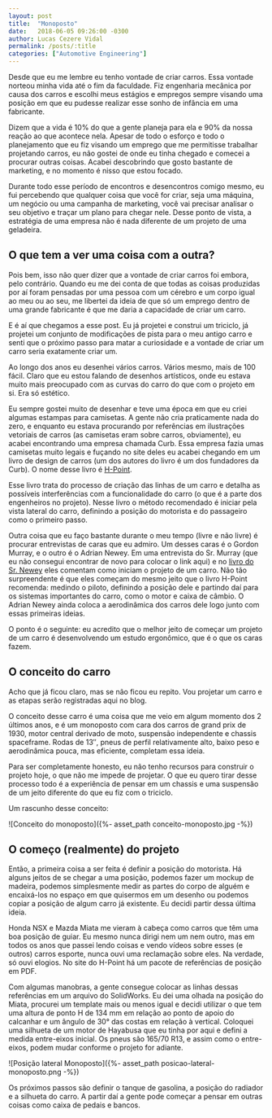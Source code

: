```yaml
---
layout: post
title:  "Monoposto"
date:   2018-06-05 09:26:00 -0300
author: Lucas Cezere Vidal
permalink: /posts/:title
categories: ["Automotive Engineering"]
---
```

Desde que eu me lembre eu tenho vontade de criar carros. Essa vontade norteou minha vida até o fim da faculdade. Fiz engenharia mecânica por causa dos carros e escolhi meus estágios e empregos sempre visando uma posição em que eu pudesse realizar esse sonho de infância em uma fabricante.

Dizem que a vida é 10% do que a gente planeja para ela e 90% da nossa reação ao que acontece nela. Apesar de todo o esforço e todo o planejamento que eu fiz visando um emprego que me permitisse trabalhar projetando carros, eu não gostei de onde eu tinha chegado e comecei a procurar outras coisas. Acabei descobrindo que gosto bastante de marketing, e no momento é nisso que estou focado.

Durante todo esse período de encontros e desencontros comigo mesmo, eu fui percebendo que qualquer coisa que você for criar, seja uma máquina, um negócio ou uma campanha de marketing, você vai precisar analisar o seu objetivo e traçar um plano para chegar nele. Desse ponto de vista, a estratégia de uma empresa não é nada diferente de um projeto de uma geladeira.

## O que tem a ver uma coisa com a outra?

Pois bem, isso não quer dizer que a vontade de criar carros foi embora, pelo contrário. Quando eu me dei conta de que todas as coisas produzidas por aí foram pensadas por uma pessoa com um cérebro e um corpo igual ao meu ou ao seu, me libertei da ideia de que só um emprego dentro de uma grande fabricante é que me daria a capacidade de criar um carro.

E é aí que chegamos a esse post. Eu já projetei e construi um triciclo, já projetei um conjunto de modificações de pista para o meu antigo carro e senti que o próximo passo para matar a curiosidade e a vontade de criar um carro seria exatamente criar um.

Ao longo dos anos eu desenhei vários carros. Vários mesmo, mais de 100 fácil. Claro que eu estou falando de desenhos artísticos, onde eu estava muito mais preocupado com as curvas do carro do que com o projeto em si. Era só estético.

Eu sempre gostei muito de desenhar e teve uma época em que eu criei algumas estampas para camisetas. A gente não cria praticamente nada do zero, e enquanto eu estava procurando por referências em ilustrações vetoriais de carros (as camisetas eram sobre carros, obviamente), eu acabei encontrando uma empresa chamada Curb. Essa empresa fazia umas camisetas muito legais e fuçando no site deles eu acabei chegando em um livro de design de carros (um dos autores do livro é um dos fundadores da Curb). O nome desse livro é [H-Point](https://thecurbshop.com/products/h-point-the-fundamentals-of-car-design-packaging-2nd-edition).

Esse livro trata do processo de criação das linhas de um carro e detalha as possíveis interferências com a funcionalidade do carro (o que é a parte dos engenheiros no projeto). Nesse livro o método recomendado é iniciar pela vista lateral do carro, definindo a posição do motorista e do passageiro como o primeiro passo.

Outra coisa que eu faço bastante durante o meu tempo (livre e não livre) é procurar entrevistas de caras que eu admiro. Um desses caras é o Gordon Murray, e o outro é o Adrian Newey. Em uma entrevista do Sr. Murray (que eu não consegui encontrar de novo para colocar o link aqui) e no [livro do Sr. Newey](https://www.amazon.com/How-Build-Car-Autobiography-Greatest-ebook/dp/B073TS2ZWN) eles comentam como iniciam o projeto de um carro. Não tão surpreendente é que eles começam do mesmo jeito que o livro H-Point recomenda: medindo o piloto, definindo a posição dele e partindo daí para os sistemas importantes do carro, como o motor e caixa de câmbio. O Adrian Newey ainda coloca a aerodinâmica dos carros dele logo junto com essas primeiras ideias.

O ponto é o seguinte: eu acredito que o melhor jeito de começar um projeto de um carro é desenvolvendo um estudo ergonômico, que é o que os caras fazem.

## O conceito do carro

Acho que já ficou claro, mas se não ficou eu repito. Vou projetar um carro e as etapas serão registradas aqui no blog.

O conceito desse carro é uma coisa que me veio em algum momento dos 2 últimos anos, e é um monoposto com cara dos carros de grand prix de 1930, motor central derivado de moto, suspensão independente e chassis spaceframe. Rodas de 13″, pneus de perfil relativamente alto, baixo peso e aerodinâmica pouca, mas eficiente, completam essa ideia.

Para ser completamente honesto, eu não tenho recursos para construir o projeto hoje, o que não me impede de projetar. O que eu quero tirar desse processo todo é a experiência de pensar em um chassis e uma suspensão de um jeito diferente do que eu fiz com o triciclo.

Um rascunho desse conceito:

![Conceito do monoposto]({%- asset_path conceito-monoposto.jpg -%})

## O começo (realmente) do projeto

Então, a primeira coisa a ser feita é definir a posição do motorista. Há alguns jeitos de se chegar a uma posição, podemos fazer um mockup de madeira, podemos simplesmente medir as partes do corpo de alguém e encaixá-los no espaço em que quisermos em um desenho ou podemos copiar a posição de algum carro já existente. Eu decidi partir dessa última ideia.

Honda NSX e Mazda Miata me vieram à cabeça como carros que têm uma boa posição de guiar. Eu mesmo nunca dirigi nem um nem outro, mas em todos os anos que passei lendo coisas e vendo vídeos sobre esses (e outros) carros esporte, nunca ouvi uma reclamação sobre eles. Na verdade, só ouvi elogios. No site do H-Point há um pacote de referências de posição em PDF.

Com algumas manobras, a gente consegue colocar as linhas dessas referências em um arquivo do SolidWorks. Eu dei uma olhada na posição do Miata, procurei um template mais ou menos igual e decidi utilizar o que tem uma altura de ponto H de 134 mm em relação ao ponto de apoio do calcanhar e um ângulo de 30° das costas em relação à vertical. Coloquei uma silhueta de um motor de Hayabusa que eu tinha por aqui e defini a medida entre-eixos inicial. Os pneus são 165/70 R13, e assim como o entre-eixos, podem mudar conforme o projeto for adiante.

![Posição lateral Monoposto]({%- asset_path posicao-lateral-monoposto.png -%})

Os próximos passos são definir o tanque de gasolina, a posição do radiador e a silhueta do carro. A partir daí a gente pode começar a pensar em outras coisas como caixa de pedais e bancos.
